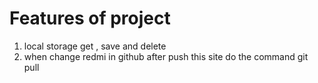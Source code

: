# Features of project
1. local storage get , save and delete
2. when change redmi in github after push this site do the command git pull
